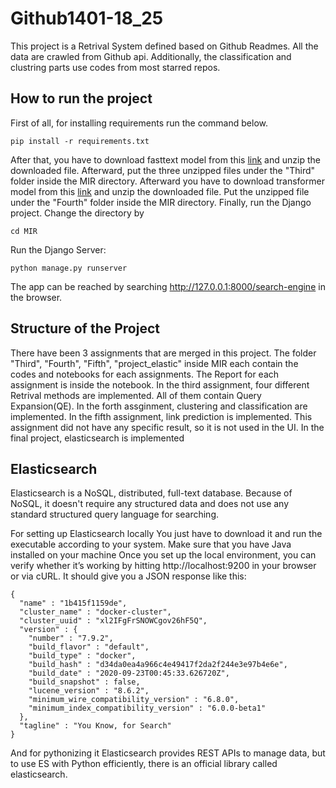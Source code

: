 # Github1401-18_25
This project is a Retrival System defined based on Github Readmes. All the data are crawled from Github api. Additionally, the classification and clustring parts use codes from most starred repos. 

## How to run the project

First of all, for installing requirements run the command below. 

```
pip install -r requirements.txt
```

After that, you have to download fasttext model from this [link](https://drive.google.com/file/d/1pZGpzhVsPcWu4kkp2Yb5ISFYBKcyeIFo/view?usp=sharing) and unzip the downloaded file. Afterward, put the three unzipped files under the "Third" folder inside the MIR directory. Afterward you have to download transformer model from this [link](https://drive.google.com/file/d/1fGo_bvNLr372ikDtUNh9MJwf3NWWweUX/view?usp=sharing) and unzip the downloaded file. Put the unzipped file under the "Fourth" folder inside the MIR directory. 
Finally, run the Django project. Change the directory by
```
cd MIR
```
Run the Django Server:
```
python manage.py runserver
```
The app can be reached by searching http://127.0.0.1:8000/search-engine in the browser. 


## Structure of the Project
There have been 3 assignments that are merged in this project. The folder "Third", "Fourth", "Fifth", "project_elastic" inside MIR each contain the codes and notebooks for each assignments. The Report for each assignment is inside the notebook. 
In the third assignment, four different Retrival methods are implemented. All of them contain Query Expansion(QE). 
In the forth assginment, clustering and classification are implemented. 
In the fifth assignment, link prediction is implemented. This assignment did not have any specific result, so it is not used in the UI. 
In the final project, elasticsearch is implemented

## Elasticsearch 

Elasticsearch is a NoSQL, distributed, full-text database. Because of NoSQL, it doesn't require any structured data and does not use any standard structured query language for searching.

For setting up Elasticsearch locally You just have to download it and run the executable according to your system. Make sure that you have Java installed on your machine
Once you set up the local environment, you can verify whether it’s working by hitting http://localhost:9200 in your browser or via cURL. It should give you a JSON response like this:

```
{
  "name" : "1b415f1159de",
  "cluster_name" : "docker-cluster",
  "cluster_uuid" : "xl2IFgFrSNOWCgov26hF5Q",
  "version" : {
    "number" : "7.9.2",
    "build_flavor" : "default",
    "build_type" : "docker",
    "build_hash" : "d34da0ea4a966c4e49417f2da2f244e3e97b4e6e",
    "build_date" : "2020-09-23T00:45:33.626720Z",
    "build_snapshot" : false,
    "lucene_version" : "8.6.2",
    "minimum_wire_compatibility_version" : "6.8.0",
    "minimum_index_compatibility_version" : "6.0.0-beta1"
  },
  "tagline" : "You Know, for Search"
}

```

And for pythonizing it Elasticsearch provides REST APIs to manage data, but to use ES with Python efficiently, there is an official library called elasticsearch.

